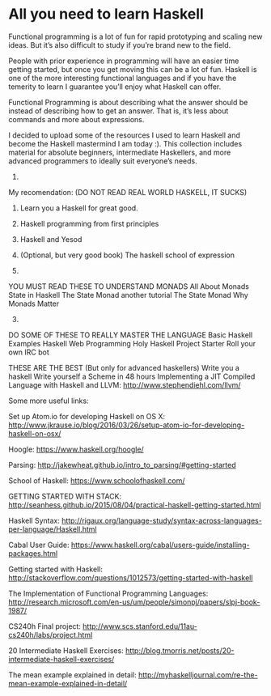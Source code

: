 # All you need to learn Haskell


Functional programming is a lot of fun for rapid prototyping and scaling new ideas. But it’s also difficult to study if you’re brand new to the field.

People with prior experience in programming will have an easier time getting started, but once you get moving this can be a lot of fun. Haskell is one of the more interesting functional languages and if you have the temerity to learn I guarantee you’ll enjoy what Haskell can offer.

Functional Programming is about describing what the answer should be instead of describing how to get an answer. That is, it’s less about commands and more about expressions.

I decided to upload some of the resources I used to learn Haskell and become the Haskell mastermind I am today :). This collection includes material for absolute beginners, intermediate Haskellers, and more advanced programmers to ideally suit everyone’s needs.

1)
My recomendation: (DO NOT READ REAL WORLD HASKELL, IT SUCKS)
1) Learn you a Haskell for great good.
2) Haskell programming from first principles
3) Haskell and Yesod
4) (Optional, but very good book) The haskell school of expression

2)
YOU MUST READ THESE TO UNDERSTAND MONADS
   All About Monads
   State in Haskell
   The State Monad another tutorial
   The State Monad
   Why Monads Matter

3)
DO SOME OF THESE TO REALLY MASTER THE LANGUAGE
   Basic Haskell Examples
   Haskell Web Programming
   Holy Haskell Project Starter
   Roll your own IRC bot
   
THESE ARE THE BEST (But only for advanced haskellers)
   Write you a haskell
   Write yourself a Scheme in 48 hours
   Implementing a JIT Compiled Language with Haskell and LLVM: http://www.stephendiehl.com/llvm/


Some more useful links:

Set up Atom.io for developing Haskell on OS X: http://www.jkrause.io/blog/2016/03/26/setup-atom-io-for-developing-haskell-on-osx/

Hoogle: https://www.haskell.org/hoogle/

Parsing: http://jakewheat.github.io/intro_to_parsing/#getting-started

School of Haskell: https://www.schoolofhaskell.com/

GETTING STARTED WITH STACK: http://seanhess.github.io/2015/08/04/practical-haskell-getting-started.html

Haskell Syntax: http://rigaux.org/language-study/syntax-across-languages-per-language/Haskell.html

Cabal User Guide: https://www.haskell.org/cabal/users-guide/installing-packages.html

Getting started with Haskell: http://stackoverflow.com/questions/1012573/getting-started-with-haskell

The Implementation of Functional Programming Languages: http://research.microsoft.com/en-us/um/people/simonpj/papers/slpj-book-1987/

CS240h Final project: http://www.scs.stanford.edu/11au-cs240h/labs/project.html

20 Intermediate Haskell Exercises: http://blog.tmorris.net/posts/20-intermediate-haskell-exercises/

The mean example explained in detail: http://myhaskelljournal.com/re-the-mean-example-explained-in-detail/

